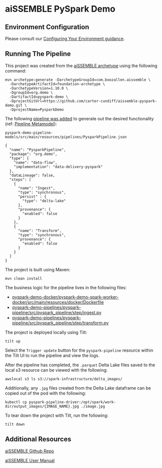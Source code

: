 # aiSSEMBLE PySpark Demo

## Environment Configuration

Please consult our [Configuring Your Environment guidance](https://boozallen.github.io/aissemble/aissemble/current/configurations.html).

## Running The Pipeline
This project was created from the [aiSSEMBLE archetype](https://boozallen.github.io/aissemble/aissemble/current/archetype.html) 
using the following command:
```
mvn archetype:generate -DarchetypeGroupId=com.boozallen.aissemble \
  -DarchetypeArtifactId=foundation-archetype \
  -DarchetypeVersion=1.10.0 \
  -DgroupId=org.demo \
  -DartifactId=pyspark-demo \
  -DprojectGitUrl=https://github.com/carter-cundiff/aissemble-pyspark-demo.git \
  -DprojectName=PysparkDemo
```

The following [pipeline was added](https://boozallen.github.io/aissemble/aissemble/current/add-pipelines-to-build.html) to generate out the desired functionality (ref: [Pipeline Metamodel](https://boozallen.github.io/aissemble/aissemble/current/pipeline-metamodel.html)):
```
pyspark-demo-pipeline-models/src/main/resources/pipelines/PysparkPipeline.json

{
  "name": "PysparkPipeline",
  "package": "org.demo",
  "type": {
    "name": "data-flow",
    "implementation": "data-delivery-pyspark"
  },
  "dataLineage": false,
  "steps": [
    {
      "name": "Ingest",
      "type": "synchronous",
      "persist" : {
        "type": "delta-lake"
      },
      "provenance": {
        "enabled": false
      }
    },
    {
      "name": "Transform",
      "type": "synchronous",
      "provenance": {
        "enabled": false
      }
    }
  ]
}
```

The project is built using Maven:
```
mvn clean install
```

The business logic for the pipeline lives in the following files:
- [pyspark-demo-docker/pyspark-demo-spark-worker-docker/src/main/resources/docker/Dockerfile](https://github.com/carter-cundiff/aissemble-pyspark-demo/blob/main/pyspark-demo-docker/pyspark-demo-spark-worker-docker/src/main/resources/docker/Dockerfile)
- [pyspark-demo-pipelines/pyspark-pipeline/src/pyspark_pipeline/step/ingest.py](https://github.com/carter-cundiff/aissemble-pyspark-demo/blob/main/pyspark-demo-pipelines/pyspark-pipeline/src/pyspark_pipeline/step/ingest.py)
- [pyspark-demo-pipelines/pyspark-pipeline/src/pyspark_pipeline/step/transform.py](https://github.com/carter-cundiff/aissemble-pyspark-demo/blob/main/pyspark-demo-pipelines/pyspark-pipeline/src/pyspark_pipeline/step/transform.py)


The project is deployed locally using Tilt:
```
tilt up
```

Select the `Trigger update` button for the `pyspark-pipeline` resource within the Tilt UI to run the pipeline
and view the logs.

After the pipeline has completed, the `.parquet` Delta Lake files saved to the local s3 resource can be viewed with the following:
```
awslocal s3 ls s3://spark-infrastructure/delta_images/
```

Additionally, any `.jpg` files created from the Delta Lake dataframe can be copied out of the pod with the following:
```
kubectl cp pyspark-pipeline-driver:/opt/spark/work-dir/output_images/{IMAGE_NAME}.jpg ./image.jpg
```

To tear down the project with Tilt, run the following:
```
tilt down
```

## Additional Resources
[aiSSEMBLE Github Repo](https://github.com/boozallen/aissemble)

[aiSSEMBLE User Manual](https://boozallen.github.io/aissemble/aissemble/current/index.html)